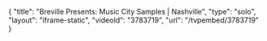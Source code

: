 {
    "title": "Breville Presents: Music City Samples | Nashville",
    "type": "solo",
    "layout": "iframe-static",
    "videoId": "3783719",
    "url": "\/tvpembed\/3783719"
}